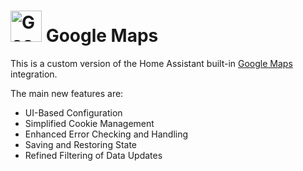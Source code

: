 # <img src="https://brands.home-assistant.io/google_maps/icon.png" alt="Google Maps" width="50" height="50"/> Google Maps

This is a custom version of the Home Assistant built-in [Google Maps](https://www.home-assistant.io/integrations/google_maps/) integration.

The main new features are:
- UI-Based Configuration
- Simplified Cookie Management
- Enhanced Error Checking and Handling
- Saving and Restoring State
- Refined Filtering of Data Updates
